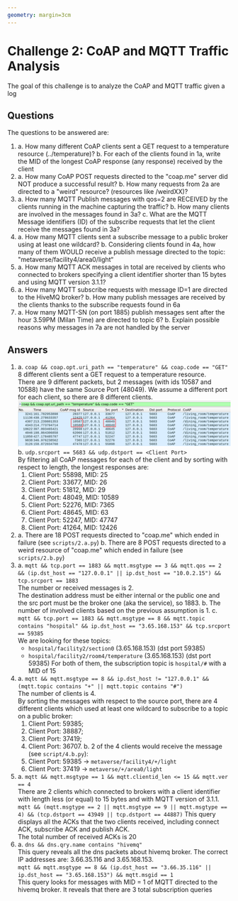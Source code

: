 ```yaml
---
geometry: margin=3cm
---
```


# Challenge 2: CoAP and MQTT Traffic Analysis

The goal of this challenge is to analyze the CoAP and MQTT traffic given a log

## Questions

The questions to be answered are:

1. a. How many different CoAP clients sent a GET request to a temperature resource (../temperature)?
   b. For each of the clients found in 1a, write the MID of the longest CoAP response (any response) received by the client
2. a. How many CoAP POST requests directed to the "coap.me" server did NOT produce a successful result?
   b. How many requests from 2a are directed to a "weird" resource? (resources like /weirdXX)?
3. a. How many MQTT Publish messages with qos=2 are RECEIVED by the clients running in the machine capturing the traffic?
   b. How many clients are involved in the messages found in 3a?
   c. What are the MQTT Message identifiers (ID) of the subscribe requests that let the client receive the messages found in 3a?
4. a. How many MQTT clients sent a subscribe message to a public broker using at least one wildcard?
   b. Considering clients found in 4a, how many of them WOULD receive a publish message directed to the topic: "metaverse/facility4/area0/light“
5. a. How many MQTT ACK messages in total are received by clients who connected to brokers specifying a client identifier shorter than 15 bytes and using MQTT version 3.1.1?
6. a. How many MQTT subscribe requests with message ID=1 are directed to the HiveMQ broker?
   b. How many publish messages are received by the clients thanks to the subscribe requests found in 6a
7. a. How many MQTT-SN (on port 1885) publish messages sent after the hour 3.59PM (Milan Time) are directed to topic 6?
   b. Explain possible reasons why messages in 7a are not handled by the server

## Answers

1. a. `coap && coap.opt.uri_path == "temperature" && coap.code == "GET"`\
    8 different clients sent a GET request to a temperature resource.\
    There are 9 different packets, but 2 messages (with ids 10587 and 10588) have the same Source Port (48049). We assume a different port for each client, so there are 8 different clients.\
    ![](images/1.a.png)
   b. `udp.srcport == 5683 && udp.dstport == <Client Port>`\
    By filtering all CoAP messages for each of the client and by sorting with respect to length, the longest responses are:
     1. Client Port: 55898, MID: 25
     2. Client Port: 33677, MID: 26
     3. Client Port: 51812, MID: 29
     4. Client Port: 48049, MID: 10589
     5. Client Port: 52276, MID: 7365
     6. Client Port: 48645, MID: 63
     7. Client Port: 52247, MID: 47747
     8. Client Port: 41264, MID: 12426
2. a. There are 18 POST requests directed to "coap.me" which ended in failure (see `scripts/2.a.py`)
   b. There are 8 POST requests directed to a weird resource of "coap.me" which ended in failure (see `scripts/2.b.py`)
3. a. `mqtt && tcp.port == 1883 && mqtt.msgtype == 3 && mqtt.qos == 2 && (ip.dst_host == "127.0.0.1" || ip.dst_host == "10.0.2.15") && tcp.srcport == 1883`\
     The number or received messages is 2.\
     The destination address must be either internal or the public one and the src port must be the broker one (aka the service), so 1883.
   b. The number of involved clients based on the previous assumption is 1.
   c. `mqtt && tcp.port == 1883 && mqtt.msgtype == 8 && mqtt.topic contains "hospital" && ip.dst_host == "3.65.168.153" && tcp.srcport == 59385`\
     We are looking for these topics:
      - `hospital/facility2/section0` (3.65.168.153) (dst port 59385)
      - `hospital/facility2/room4/temperature` (3.65.168.153) (dst port 59385)
       For both of them, the subscription topic is `hospital/#` with a MID of 15
4. a. `mqtt && mqtt.msgtype == 8 && ip.dst_host != "127.0.0.1" && (mqtt.topic contains "+" || mqtt.topic contains "#")`\
     The number of clients is 4.\
     By sorting the messages with respect to the source port, there are 4 different clients which used at least one wildcard to subscribe to a topic on a public broker:
     1. Client Port: 59385;
     2. Client Port: 38887;
     3. Client Port: 37419;
     4. Client Port: 36707.
   b. 2 of the 4 clients would receive the message (see `script/4.b.py`):
     5. Client Port: 59385 -> `metaverse/facility4/+/light`
     6. Client Port: 37419 -> `metaverse/+/area0/light`
5. a. `mqtt && mqtt.msgtype == 1 && mqtt.clientid_len <= 15 && mqtt.ver == 4`\
     There are 2 clients which connected to brokers with a client identifier with length less (or equal) to 15 bytes and with MQTT version of 3.1.1.\
     `mqtt && (mqtt.msgtype == 2 || mqtt.msgtype == 9 || mqtt.msgtype == 4) && (tcp.dstport == 43949 || tcp.dstport == 44887)`
     This query displays all the ACKs that the two clients received, including connect ACK, subscribe ACK and publish ACK.\
     The total number of received ACKs is 20
6. a. `dns && dns.qry.name contains "hivemq"`\
     This query reveals all the dns packets about hivemq broker. The correct IP addresses are: 3.66.35.116 and 3.65.168.153.\
     `mqtt && mqtt.msgtype == 8 && (ip.dst_host == "3.66.35.116" || ip.dst_host == "3.65.168.153") && mqtt.msgid == 1`\
     This query looks for messages with MID = 1 of MQTT directed to the hivemq broker. It reveals that there are 3 total subscription queries
